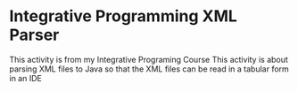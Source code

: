 # Integrative Programming XML Parser
This activity is from my Integrative Programing Course
This activity is about parsing XML files to Java so that the XML files can be read in a tabular form in an IDE

